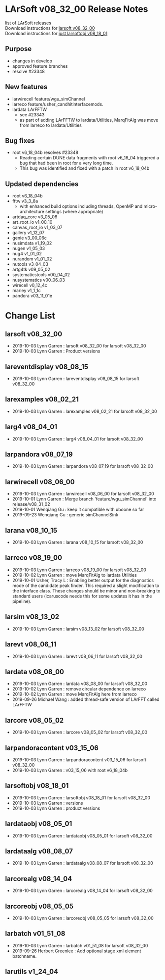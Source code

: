 # LArSoft v08_32_00 Release Notes



[list of LArSoft releases](LArSoft_release_list)  
Download instructions for [larsoft v08_32_00](https://scisoft.fnal.gov/scisoft/bundles/larsoft/v08_32_00/larsoft-v08_32_00.html)  
Download instructions for [just larsoftobj v08_18_01](https://scisoft.fnal.gov/scisoft/bundles/larsoftobj/v08_18_01/larsoftobj-v08_18_01.html)

## Purpose

-   changes in develop
-   approved feature branches
-   resolve \#23348

## New features

-   larwirecell feature/wgu_simChannel
-   larreco feature/usher_candhitinterfacemods.
-   lardata LArFFTW
    -   see \#23343
    -   as part of adding LArFFTW to lardata/Utilities, MarqFitAlg was move from larreco to lardata/Utilities

## Bug fixes

-   root v6_18_04b resolves \#23348
    -   Reading certain DUNE data fragments with root v6_18_04 triggered a bug that had been in root for a very long time.
    -   This bug was identified and fixed with a patch in root v6_18_04b

## Updated dependencies

-   root v6_18_04b
-   fftw v3_3_8a
    -   with enhanced build options including threads, OpenMP and micro-architecture settings (where appropriate)
-   artdaq_core v3_05_06
-   art_root_io v1_00_10
-   canvas_root_io v1_03_07
-   gallery v1_12_07
-   genie v3_00_06c
-   nusimdata v1_19_02
-   nugen v1_05_03
-   nug4 v1_01_02
-   nurandom v1_01_02
-   nutools v3_04_03
-   artg4tk v09_05_02
-   systematicstools v00_04_02
-   nusystematics v00_06_03
-   wirecell v0_12_4c
-   marley v1_1_1c
-   pandora v03_11_01e

# Change List

## larsoft v08_32_00

-   2019-10-03 Lynn Garren : larsoft v08_32_00 for larsoft v08_32_00
-   2019-10-03 Lynn Garren : Product versions

## lareventdisplay v08_08_15

-   2019-10-03 Lynn Garren : lareventdisplay v08_08_15 for larsoft v08_32_00

## larexamples v08_02_21

-   2019-10-03 Lynn Garren : larexamples v08_02_21 for larsoft v08_32_00

## larg4 v08_04_01

-   2019-10-03 Lynn Garren : larg4 v08_04_01 for larsoft v08_32_00

## larpandora v08_07_19

-   2019-10-03 Lynn Garren : larpandora v08_07_19 for larsoft v08_32_00

## larwirecell v08_06_00

-   2019-10-03 Lynn Garren : larwirecell v08_06_00 for larsoft v08_32_00
-   2019-10-01 Lynn Garren : Merge branch 'feature/wgu_simChannel' into release/v08_31_02
-   2019-10-01 Wenqiang Gu : keep it compatible with uboone so far
-   2019-09-23 Wenqiang Gu : generic simChannelSink

## larana v08_10_15

-   2019-10-03 Lynn Garren : larana v08_10_15 for larsoft v08_32_00

## larreco v08_19_00

-   2019-10-03 Lynn Garren : larreco v08_19_00 for larsoft v08_32_00
-   2019-10-02 Lynn Garren : move MarqFitAlg to lardata Utilities
-   2019-10-01 Usher, Tracy L : Enabling better output for the diagnostics mode of the candidate peak finder. This required a slight modification to the interface class. These changes should be minor and non-breaking to standard users (icaruscode needs this for some updates it has in the pipeline).

## larsim v08_13_02

-   2019-10-03 Lynn Garren : larsim v08_13_02 for larsoft v08_32_00

## larevt v08_06_11

-   2019-10-03 Lynn Garren : larevt v08_06_11 for larsoft v08_32_00

## lardata v08_08_00

-   2019-10-03 Lynn Garren : lardata v08_08_00 for larsoft v08_32_00
-   2019-10-02 Lynn Garren : remove circular dependence on larreco
-   2019-10-02 Lynn Garren : move MarqFitAlg here from larreco
-   2019-09-26 Michael Wang : added thread-safe version of LArFFT called LArFFTW

## larcore v08_05_02

-   2019-10-03 Lynn Garren : larcore v08_05_02 for larsoft v08_32_00

## larpandoracontent v03_15_06

-   2019-10-03 Lynn Garren : larpandoracontent v03_15_06 for larsoft v08_32_00
-   2019-10-03 Lynn Garren : v03_15_06 with root v6_18_04b

## larsoftobj v08_18_01

-   2019-10-03 Lynn Garren : larsoftobj v08_18_01 for larsoft v08_32_00
-   2019-10-03 Lynn Garren : versions
-   2019-10-03 Lynn Garren : product versions

## lardataobj v08_05_01

-   2019-10-03 Lynn Garren : lardataobj v08_05_01 for larsoft v08_32_00

## lardataalg v08_08_07

-   2019-10-03 Lynn Garren : lardataalg v08_08_07 for larsoft v08_32_00

## larcorealg v08_14_04

-   2019-10-03 Lynn Garren : larcorealg v08_14_04 for larsoft v08_32_00

## larcoreobj v08_05_05

-   2019-10-03 Lynn Garren : larcoreobj v08_05_05 for larsoft v08_32_00

## larbatch v01_51_08

-   2019-10-03 Lynn Garren : larbatch v01_51_08 for larsoft v08_32_00
-   2019-09-26 Herbert Greenlee : Add optional stage xml element batchname.

## larutils v1_24_04
